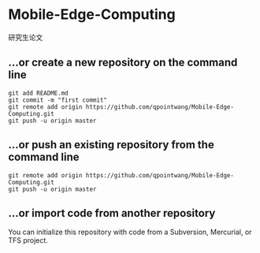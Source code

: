 # Mobile-Edge-Computing
研究生论文



## …or create a new repository on the command line
```
git add README.md
git commit -m "first commit"
git remote add origin https://github.com/qpointwang/Mobile-Edge-Computing.git
git push -u origin master
```
## …or push an existing repository from the command line
```
git remote add origin https://github.com/qpointwang/Mobile-Edge-Computing.git
git push -u origin master
```
## …or import code from another repository
You can initialize this repository with code from a Subversion, Mercurial, or TFS project.
